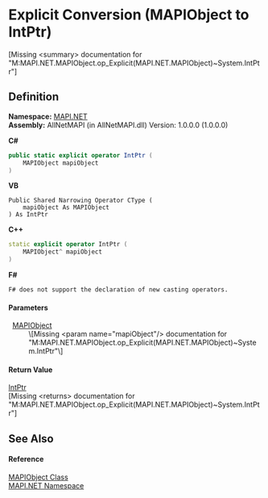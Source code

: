 # Explicit Conversion (MAPIObject to IntPtr)


\[Missing &lt;summary&gt; documentation for "M:MAPI.NET.MAPIObject.op_Explicit(MAPI.NET.MAPIObject)~System.IntPtr"\]



## Definition
**Namespace:** <a href="5bef4637-66f8-16d4-e5f4-4d0da57a1538.md">MAPI.NET</a>  
**Assembly:** AllNetMAPI (in AllNetMAPI.dll) Version: 1.0.0.0 (1.0.0.0)

**C#**
``` C#
public static explicit operator IntPtr (
	MAPIObject mapiObject
)
```
**VB**
``` VB
Public Shared Narrowing Operator CType ( 
	mapiObject As MAPIObject
) As IntPtr
```
**C++**
``` C++
static explicit operator IntPtr (
	MAPIObject^ mapiObject
)
```
**F#**
``` F#
F# does not support the declaration of new casting operators.
```



#### Parameters
<dl><dt>  <a href="6aa245b8-3fdd-0cd0-a3f7-bdccb4596d2c.md">MAPIObject</a></dt><dd>\[Missing &lt;param name="mapiObject"/&gt; documentation for "M:MAPI.NET.MAPIObject.op_Explicit(MAPI.NET.MAPIObject)~System.IntPtr"\]</dd></dl>

#### Return Value
<a href="https://learn.microsoft.com/dotnet/api/system.intptr" target="_blank" rel="noopener noreferrer">IntPtr</a>  
\[Missing &lt;returns&gt; documentation for "M:MAPI.NET.MAPIObject.op_Explicit(MAPI.NET.MAPIObject)~System.IntPtr"\]

## See Also


#### Reference
<a href="6aa245b8-3fdd-0cd0-a3f7-bdccb4596d2c.md">MAPIObject Class</a>  
<a href="5bef4637-66f8-16d4-e5f4-4d0da57a1538.md">MAPI.NET Namespace</a>  

